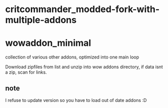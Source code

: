 # critcommander_modded-fork-with-multiple-addons
# wowaddon_minimal
collection of various other addons, optimized into one main loop

Download zipfiles from list and unzip into wow addons directory, if data isnt a zip, scan for links. 

note
---
I refuse to update version so you have to load out of date addons :D
